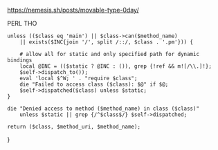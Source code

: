 

https://nemesis.sh/posts/movable-type-0day/

PERL THO



    unless (($class eq 'main') || $class->can($method_name)
        || exists($INC{join '/', split /::/, $class . '.pm'})) {

        # allow all for static and only specified path for dynamic bindings
        local @INC = (($static ? @INC : ()), grep {!ref && m![/\\.]!};
        $self->dispatch_to());
        eval 'local $^W; ' . "require $class";
        die "Failed to access class ($class): $@" if $@;
        $self->dispatched($class) unless $static;
    }

    die "Denied access to method ($method_name) in class ($class)"
        unless $static || grep {/^$class$/} $self->dispatched;

    return ($class, $method_uri, $method_name);
}
